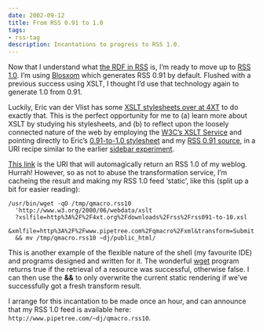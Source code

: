 ```yaml
---
date: 2002-09-12
title: From RSS 0.91 to 1.0
tags:
- rss-tag
description: Incantations to progress to RSS 1.0.
---
```



Now that I understand what [the RDF in RSS](/blog/posts/2002/09/08/the-rdf-in-rss/) is, I’m ready to move up to [RSS 1.0](http://www.purl.org/rss/1.0/). I’m using [Blosxom](http://www.raelity.org/apps/blosxom) which generates RSS 0.91 by default. Flushed with a previous success using XSLT, I thought I’d use that technology again to generate 1.0 from 0.91.

Luckily, Eric van der Vlist has some [XSLT stylesheets over at 4XT](http://4xt.org/news/000815-0001.xml) to do exactly that. This is the perfect opportunity for me to (a) learn more about XSLT by studying his stylesheets, and (b) to reflect upon the loosely connected nature of the web by employing the [W3C’s XSLT Service](http://www.w3.org/2001/05/xslt) and pointing directly to Eric’s [0.91-to-1.0 stylesheet](http://4xt.org/downloads/rss/rss091-to-10.xsl) and my [RSS 0.91 source](../../xml), in a URI recipe similar to the earlier [sidebar experiment](/blog/posts/2002/08/29/sidebars-mozilla-rss-old-and-new/).

[This link](http://www.w3.org/2000/06/webdata/xslt?xslfile=http%3A%2F%2F4xt.org%2Fdownloads%2Frss%2Frss091-to-10.xsl&xmlfile=http%3A%2F%2Fwww.pipetree.com%2Fqmacro%2Fxml&transform=Submit) is the URI that will automagically return an RSS 1.0 of my weblog. Hurrah! However, so as not to abuse the transformation service, I’m cacheing the result and making my RSS 1.0 feed ‘static’, like this (split up a bit for easier reading):

```shell
/usr/bin/wget -qO /tmp/qmacro.rss10
  'http://www.w3.org/2000/06/webdata/xslt
  ?xslfile=http%3A%2F%2F4xt.org%2Fdownloads%2Frss%2Frss091-to-10.xsl
  &xmlfile=http%3A%2F%2Fwww.pipetree.com%2Fqmacro%2Fxml&transform=Submit'
  && mv /tmp/qmacro.rss10 ~dj/public_html/
```

This is another example of the flexible nature of the shell (my favourite IDE) and programs designed and written for it. The wonderful [wget](http://www.gnu.org/software/wget/wget.html) program returns true if the retrieval of a resource was successful, otherwise false. I can then use the **&&** to only overwrite the current static rendering if we’ve successfully got a fresh transform result.

I arrange for this incantation to be made once an hour, and can announce that my RSS 1.0 feed is available here: `http://www.pipetree.com/~dj/qmacro.rss10`.
